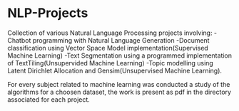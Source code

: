 # NLP-Projects
Collection of various Natural Language Processing projects involving:
-Chatbot programming with Natural Language Generation
-Document classification using Vector Space Model implementation(Supervised Machine Learning)
-Text Segmentation using a programmed implementation of TextTiling(Unsupervided Machine Learning)
-Topic modelling using Latent Dirichlet Allocation and Gensim(Unsupervised Machine Learning).

For every subject related to machine learning was conducted a study of the algorithms for a choosen dataset, the work is present as pdf in the directory associated for each project.
